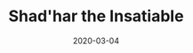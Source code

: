 ---
title: "Shad'har the Insatiable"
date: "2020-03-04"
screenshot: './shadhar_kill.png'
progress: "Ny'alotha Mythic 4 / 12"
---